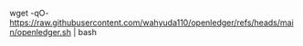 wget -qO- https://raw.githubusercontent.com/wahyuda110/openledger/refs/heads/main/openledger.sh | bash 
